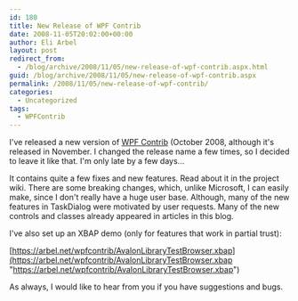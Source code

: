 ```yaml
---
id: 180
title: New Release of WPF Contrib
date: 2008-11-05T20:02:00+00:00
author: Eli Arbel
layout: post
redirect_from:
  - /blog/archive/2008/11/05/new-release-of-wpf-contrib.aspx.html
guid: /blog/archive/2008/11/05/new-release-of-wpf-contrib.aspx
permalink: /2008/11/05/new-release-of-wpf-contrib/
categories:
  - Uncategorized
tags:
  - WPFContrib
---
```

I've released a new version of [WPF Contrib](http://codeplex.com/wpfcontrib/) (October 2008, although it's released in November. I changed the release name a few times, so I decided to leave it like that. I'm only late by a few days...

<!--more-->

It contains quite a few fixes and new features. Read about it in the project wiki. There are some breaking changes, which, unlike Microsoft, I can easily make, since I don't really have a huge user base. Although, many of the new features in TaskDialog were motivated by user requests. Many of the new controls and classes already appeared in articles in this blog.

I've also set up an XBAP demo (only for features that work in partial trust):

[https://arbel.net/wpfcontrib/AvalonLibraryTestBrowser.xbap](https://arbel.net/wpfcontrib/AvalonLibraryTestBrowser.xbap "https://arbel.net/wpfcontrib/AvalonLibraryTestBrowser.xbap")

As always, I would like to hear from you if you have suggestions and bugs.
